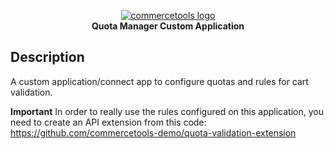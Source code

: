 <p align="center">
  <a href="https://commercetools.com/">
    <img alt="commercetools logo" src="https://unpkg.com/@commercetools-frontend/assets/logos/commercetools_primary-logo_horizontal_RGB.png">
  </a></br>
  <b>Quota Manager Custom Application</b>
</p>


## Description

A custom application/connect app to configure quotas and rules for cart validation.


**Important** 
In order to really use the rules configured on this application, you need to create an API extension from this code:
https://github.com/commercetools-demo/quota-validation-extension

